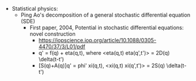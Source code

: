 


- Statistical physics:
    - Ping Ao's decomposition of a general stochastic differential
     equation (SDE) 
        - First paper, 2004, Potential in stochastic differential 
                equations: novel construction
            - https://iopscience.iop.org/article/10.1088/0305-4470/37/3/L01/pdf
            - q' = f(q) + eta(q,t), where <eta(q,t) eta(q',t')> = 2D(q) \delta(t-t')
            - [S(q)+A(q)]q' = phi' xi(q,t), <xi(q,t) xi(q',t')> = 2S(q) \delta(t-t')
        